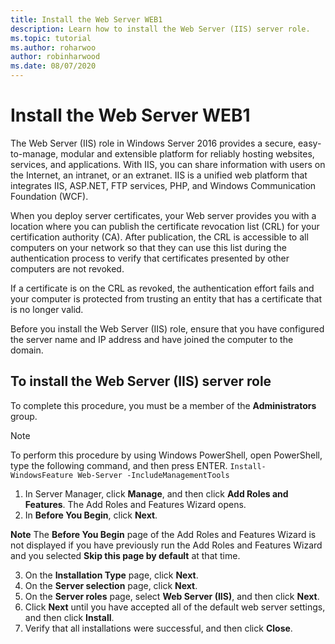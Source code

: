 ```yaml
---
title: Install the Web Server WEB1
description: Learn how to install the Web Server (IIS) server role.
ms.topic: tutorial
ms.author: roharwoo
author: robinharwood
ms.date: 08/07/2020
---
```

# Install the Web Server WEB1

The Web Server (IIS) role in Windows Server 2016 provides a secure, easy-to-manage, modular and extensible platform for reliably hosting websites, services, and applications. With IIS, you can share information with users on the Internet, an intranet, or an extranet. IIS is a unified web platform that integrates IIS, ASP.NET, FTP services, PHP, and Windows Communication Foundation (WCF).

When you deploy server certificates, your Web server provides you with a location where you can publish the certificate revocation list (CRL) for your certification authority (CA). After publication, the CRL is accessible to all computers on your network so that they can use this list during the authentication process to verify that certificates presented by other computers are not revoked.

If a certificate is on the CRL as revoked, the authentication effort fails and your computer is protected from trusting an entity that has a certificate that is no longer valid.

Before you install the Web Server (IIS) role, ensure that you have configured the server name and IP address and have joined the computer to the domain.

## To install the Web Server (IIS) server role
To complete this procedure, you must be a member of the **Administrators** group.

>[!NOTE]
>To perform this procedure by using Windows PowerShell, open PowerShell, type the following command, and then press ENTER.
`Install-WindowsFeature Web-Server -IncludeManagementTools`

1.  In Server Manager, click **Manage**, and then click **Add Roles and Features**. The Add Roles and Features Wizard opens.
2.  In **Before You Begin**, click **Next**.

**Note**
The **Before You Begin** page of the Add Roles and Features Wizard is not displayed if you have previously run the Add Roles and Features Wizard and you selected **Skip this page by default** at that time.

3. On the **Installation Type** page, click **Next**.
4. On the **Server selection** page, click **Next**.
5. On the **Server roles** page, select **Web Server (IIS)**, and then click **Next**.
6. Click **Next** until you have accepted all of the default web server settings, and then click **Install**.
7. Verify that all installations were successful, and then click **Close**.
